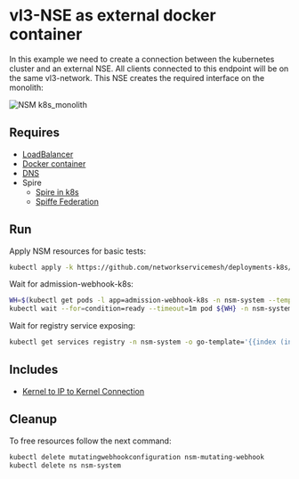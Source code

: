 # vl3-NSE as external docker container

In this example we need to create a connection between the kubernetes cluster and an external NSE. All clients connected to this endpoint will be on the same vl3-network.
This NSE creates the required interface on the monolith:

![NSM  k8s_monolith](./k8s_monolith.png "NSM k8s + monolith")

## Requires

- [LoadBalancer](../configuration/loadbalancer)
- [Docker container](./docker)
- [DNS](./dns)
- Spire
    - [Spire in k8s](../../spire/single_cluster)
    - [Spiffe Federation](./spiffe_federation)

## Run

Apply NSM resources for basic tests:
```bash
kubectl apply -k https://github.com/networkservicemesh/deployments-k8s/examples/k8s_monolith/configuration/cluster?ref=94c7b7018f52ac9d0c1f52983ebe9f32d41dafe5
```

Wait for admission-webhook-k8s:
```bash
WH=$(kubectl get pods -l app=admission-webhook-k8s -n nsm-system --template '{{range .items}}{{.metadata.name}}{{"\n"}}{{end}}')
kubectl wait --for=condition=ready --timeout=1m pod ${WH} -n nsm-system
```

Wait for registry service exposing:
```bash
kubectl get services registry -n nsm-system -o go-template='{{index (index (index (index .status "loadBalancer") "ingress") 0) "ip"}}'
```

## Includes

- [Kernel to IP to Kernel Connection](./usecases/Kernel2IP2Kernel)

## Cleanup

To free resources follow the next command:
```bash
kubectl delete mutatingwebhookconfiguration nsm-mutating-webhook
kubectl delete ns nsm-system
```
